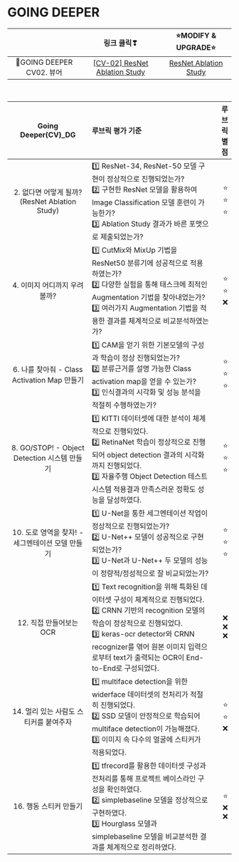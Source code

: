 # GOING DEEPER

||링크 클릭❣|⭐MODIFY & UPGRADE⭐|
|:---:|:---:|:---:|
|💌GOING DEEPER CV02. 뷰어|[[CV-02] ResNet Ablation Study](https://nbviewer.org/github/Seona056/AIFFEL_Daegu/blob/main/GOING%20DEEPER/%5BCV-02%5D%20ResNet%20Ablation%20Study.ipynb)|[ResNet Ablation Study](https://github.com/Seona056/Literature-Model-Implementation/tree/main/1%EF%B8%8F%E2%83%A3%20ResNet)|



<Br>
  
|Going Deeper(CV)_DG|루브릭 평가 기준|루브릭 별점|
|:---:|:---|---:|
|2. 없다면 어떻게 될까? (ResNet Ablation Study)|1️⃣ ResNet-34, ResNet-50 모델 구현이 정상적으로 진행되었는가?<br>2️⃣ 구현한 ResNet 모델을 활용하여 Image Classification 모델 훈련이 가능한가?<br>3️⃣ Ablation Study 결과가 바른 포맷으로 제출되었는가?|⭐<br>⭐<br>⭐|
|4. 이미지 어디까지 우려볼까?|1️⃣ CutMix와 MixUp 기법을 ResNet50 분류기에 성공적으로 적용하였는가?<br>2️⃣ 다양한 실험을 통해 태스크에 최적인 Augmentation 기법을 찾아내었는가?<br>3️⃣ 여러가지 Augmentation 기법을 적용한 결과를 체계적으로 비교분석하였는가?|⭐<br>⭐<br>❌|
|6. 나를 찾아줘 - Class Activation Map 만들기|1️⃣ CAM을 얻기 위한 기본모델의 구성과 학습이 정상 진행되었는가?<br>2️⃣ 분류근거를 설명 가능한 Class activation map을 얻을 수 있는가?<br>3️⃣ 인식결과의 시각화 및 성능 분석을 적절히 수행하였는가?|⭐<br>⭐<br>⭐|
|8. GO/STOP! - Object Detection 시스템 만들기|1️⃣ KITTI 데이터셋에 대한 분석이 체계적으로 진행되었다.<br>2️⃣ RetinaNet 학습이 정상적으로 진행되어 object detection 결과의 시각화까지 진행되었다.<br>3️⃣ 자율주행 Object Detection 테스트시스템 적용결과 만족스러운 정확도 성능을 달성하였다.|⭐<br>⭐<br>⭐|
|10. 도로 영역을 찾자! - 세그멘테이션 모델 만들기|1️⃣ U-Net을 통한 세그멘테이션 작업이 정상적으로 진행되었는가?<br>2️⃣ U-Net++ 모델이 성공적으로 구현되었는가?<br>3️⃣ U-Net과 U-Net++ 두 모델의 성능이 정량적/정성적으로 잘 비교되었는가?|⭐<br>⭐<br>⭐|
|12. 직접 만들어보는 OCR|1️⃣ Text recognition을 위해 특화된 데이터셋 구성이 체계적으로 진행되었다.<br>2️⃣ CRNN 기반의 recognition 모델의 학습이 정상적으로 진행되었다.<br>3️⃣ keras-ocr detector와 CRNN recognizer를 엮어 원본 이미지 입력으로부터 text가 출력되는 OCR이 End-to-End로 구성되었다.|❌<br>❌<br>❌|
|14. 멀리 있는 사람도 스티커를 붙여주자|1️⃣ multiface detection을 위한 widerface 데이터셋의 전처리가 적절히 진행되었다.<br>2️⃣ SSD 모델이 안정적으로 학습되어 multiface detection이 가능해졌다.<br>3️⃣ 이미지 속 다수의 얼굴에 스티커가 적용되었다.|⭐<br>⭐<br>❌|
|16. 행동 스티커 만들기|1️⃣ tfrecord를 활용한 데이터셋 구성과 전처리를 통해 프로젝트 베이스라인 구성을 확인하였다.<br>2️⃣ simplebaseline 모델을 정상적으로 구현하였다.<br>3️⃣ Hourglass 모델과 simplebaseline 모델을 비교분석한 결과를 체계적으로 정리하였다.|⭐<br>❌<br>❌|

